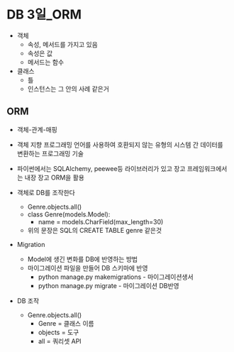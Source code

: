 # DB 3일_ORM

- 객체
  - 속성, 메서드를 가지고 있음
  - 속성은 값
  - 메서드는 함수
- 클래스
  - 틀
  - 인스턴스는 그 안의 사례 같은거



## ORM

- 객체-관계-매핑

- 객체 지향 프로그래밍 언어를 사용하여 호환되지 않는 유형의 시스템 간 데이터를 변환하는 프로그래밍 기술
- 파이썬에서는 SQLAlchemy, peewee등 라이브러리가 있고 장고 프레임워크에서는 내장 장고 ORM을 활용



- 객체로 DB를 조작한다
  - Genre.objects.all()
  - class Genre(models.Model):
    - name = models.CharField(max_length=30)
  - 위의 문장은 SQL의 CREATE TABLE genre 같은것



- Migration
  - Model에 생긴 변화를 DB에 반영하는 방법
  - 마이그레이션 파일을 만들어 DB 스키마에 반영
    - python manage.py makemigrations - 마이그레이션생서
    - python manage.py migrate - 마이그레이션 DB반영



- DB 조작
  - Genre.objects.all()
    - Genre = 클래스 이름
    - objects = 도구
    - all = 쿼리셋 API